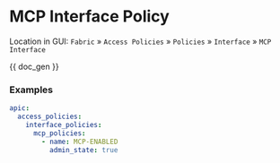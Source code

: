 # MCP Interface Policy

Location in GUI:
`Fabric` » `Access Policies` » `Policies` » `Interface` » `MCP Interface`


{{ doc_gen }}

### Examples

```yaml
apic:
  access_policies:
    interface_policies:
      mcp_policies:
        - name: MCP-ENABLED
          admin_state: true
```
